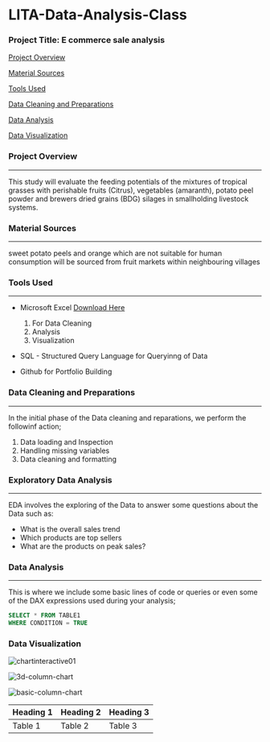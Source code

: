  # LITA-Data-Analysis-Class
 
### Project Title: E commerce sale analysis

[Project Overview](#project-overview)

[Material Sources](#material-sources)

[Tools Used](#tools-used)

[Data Cleaning and Preparations](#data-cleaning-and-preparations)

[Data Analysis](#data-analysis)

[Data Visualization](#data-visualization)

### Project Overview
---
This study will evaluate the feeding potentials of the mixtures of tropical grasses with perishable fruits (Citrus), vegetables (amaranth), potato peel powder and brewers dried grains (BDG) silages in smallholding livestock systems.

### Material Sources
---
sweet potato peels and orange which are not suitable for human consumption will be sourced from fruit markets within neighbouring villages

### Tools Used
---
- Microsoft Excel [Download Here](https://www.youtube.com/live/p46Mkh0Lo68) 
  1. For Data Cleaning
  2. Analysis
  3. Visualization

- SQL - Structured Query Language for Queryinng of Data
- Github for Portfolio Building

### Data Cleaning and Preparations
---
In the initial phase of the Data cleaning and reparations, we perform the followinf action;
1. Data loading and Inspection
2. Handling missing variables
3. Data cleaning and formatting

### Exploratory Data Analysis
---
EDA involves the exploring of the Data to answer some questions about the Data such as:
- What is the overall sales trend
- Which products are top sellers
- What are the products on peak sales?

### Data Analysis
---
This is where we include some basic lines of code or queries or even some of the DAX expressions used during your analysis;

```SQL
SELECT * FROM TABLE1
WHERE CONDITION = TRUE
```

### Data Visualization

![chartinteractive01](https://github.com/user-attachments/assets/0c8de2b4-514e-4b70-8d0f-ec6b360077b8)

![3d-column-chart](https://github.com/user-attachments/assets/478c10bd-cdea-4bee-99fd-cb0bfbaefdce)

![basic-column-chart](https://github.com/user-attachments/assets/253a399c-a7bc-4e86-bf8e-86232255f694)


|Heading 1|Heading 2|Heading 3|
|---------|---------|---------|
|Table 1|Table 2|Table 3|

